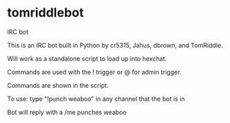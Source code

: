 tomriddlebot
============

IRC bot


This is an IRC bot built in Python by cr5315, Jahus, dbrown, and TomRiddle.

Will work as a standalone script to load up into hexchat. 

Commands are used with the ! trigger or @ for admin trigger.

Commands are shown in the script.

To use: type "!punch weaboo" in any channel that the bot is in

Bot will reply with a /me punches weaboo
